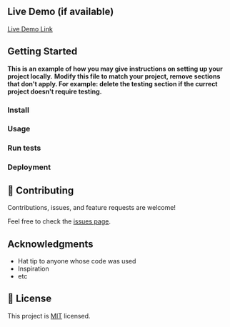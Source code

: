 
## Live Demo (if available)

[Live Demo Link]()


## Getting Started

**This is an example of how you may give instructions on setting up your project locally.**
**Modify this file to match your project, remove sections that don't apply. For example: delete the testing section if the currect project doesn't require testing.**








### Install

### Usage

### Run tests

### Deployment


## 🤝 Contributing

Contributions, issues, and feature requests are welcome!

Feel free to check the [issues page](../../issues/).


## Acknowledgments

- Hat tip to anyone whose code was used
- Inspiration
- etc

## 📝 License

This project is [MIT](./MIT.md) licensed.
